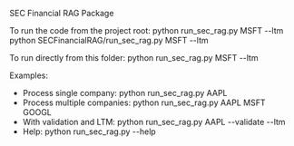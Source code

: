 SEC Financial RAG Package

To run the code from the project root:
python run_sec_rag.py MSFT --ltm
python SECFinancialRAG/run_sec_rag.py MSFT --ltm

To run directly from this folder:
python run_sec_rag.py MSFT --ltm

Examples:
- Process single company: python run_sec_rag.py AAPL
- Process multiple companies: python run_sec_rag.py AAPL MSFT GOOGL
- With validation and LTM: python run_sec_rag.py AAPL --validate --ltm
- Help: python run_sec_rag.py --help
